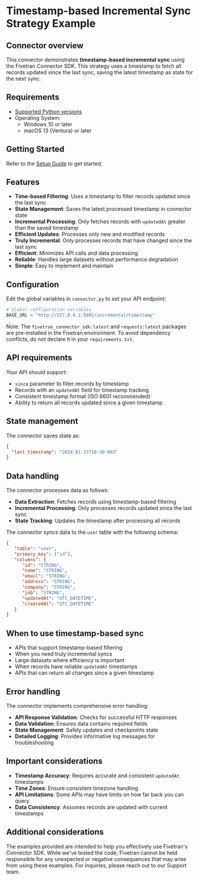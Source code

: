 # Timestamp-based Incremental Sync Strategy Example

## Connector overview

This connector demonstrates **timestamp-based incremental sync** using the Fivetran Connector SDK. This strategy uses a timestamp to fetch all records updated since the last sync, saving the latest timestamp as state for the next sync.

## Requirements

* [Supported Python versions](https://github.com/fivetran/fivetran_connector_sdk/blob/main/README.md#requirements)   
* Operating System:  
  * Windows 10 or later  
  * macOS 13 (Ventura) or later

## Getting Started

Refer to the [Setup Guide](https://fivetran.com/docs/connectors/connector-sdk/setup-guide) to get started.

## Features

- **Time-based Filtering**: Uses a timestamp to filter records updated since the last sync
- **State Management**: Saves the latest processed timestamp in connector state
- **Incremental Processing**: Only fetches records with `updatedAt` greater than the saved timestamp
- **Efficient Updates**: Processes only new and modified records
- **Truly Incremental**: Only processes records that have changed since the last sync
- **Efficient**: Minimizes API calls and data processing
- **Reliable**: Handles large datasets without performance degradation
- **Simple**: Easy to implement and maintain

## Configuration

Edit the global variables in `connector.py` to set your API endpoint:

```python
# Global configuration variables
BASE_URL = "http://127.0.0.1:5001/incremental/timestamp"
```

Note: The `fivetran_connector_sdk:latest` and `requests:latest` packages are pre-installed in the Fivetran environment. To avoid dependency conflicts, do not declare it in your `requirements.txt`.

## API requirements

Your API should support:
- `since` parameter to filter records by timestamp
- Records with an `updatedAt` field for timestamp tracking
- Consistent timestamp format (ISO 8601 recommended)
- Ability to return all records updated since a given timestamp

## State management

The connector saves state as:
```json
{
  "last_timestamp": "2024-01-15T10:30:00Z"
}
```

## Data handling

The connector processes data as follows:
- **Data Extraction**: Fetches records using timestamp-based filtering
- **Incremental Processing**: Only processes records updated since the last sync
- **State Tracking**: Updates the timestamp after processing all records

The connector syncs data to the `user` table with the following schema:

```json
{
   "table": "user",
   "primary_key": ["id"],
   "columns": {
      "id": "STRING",
      "name": "STRING",
      "email": "STRING",
      "address": "STRING",
      "company": "STRING",
      "job": "STRING",
      "updatedAt": "UTC_DATETIME",
      "createdAt": "UTC_DATETIME"
   }
}
```

## When to use timestamp-based sync

- APIs that support timestamp-based filtering
- When you need truly incremental syncs
- Large datasets where efficiency is important
- When records have reliable `updatedAt` timestamps
- APIs that can return all changes since a given timestamp

## Error handling

The connector implements comprehensive error handling:
- **API Response Validation**: Checks for successful HTTP responses
- **Data Validation**: Ensures data contains required fields
- **State Management**: Safely updates and checkpoints state
- **Detailed Logging**: Provides informative log messages for troubleshooting

## Important considerations

- **Timestamp Accuracy**: Requires accurate and consistent `updatedAt` timestamps
- **Time Zones**: Ensure consistent timezone handling
- **API Limitations**: Some APIs may have limits on how far back you can query
- **Data Consistency**: Assumes records are updated with current timestamps

## Additional considerations

The examples provided are intended to help you effectively use Fivetran's Connector SDK. While we've tested the code, Fivetran cannot be held responsible for any unexpected or negative consequences that may arise from using these examples. For inquiries, please reach out to our Support team. 